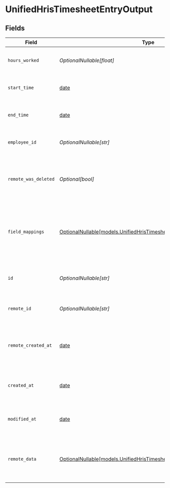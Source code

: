 # UnifiedHrisTimesheetEntryOutput


## Fields

| Field                                                                                                                              | Type                                                                                                                               | Required                                                                                                                           | Description                                                                                                                        | Example                                                                                                                            |
| ---------------------------------------------------------------------------------------------------------------------------------- | ---------------------------------------------------------------------------------------------------------------------------------- | ---------------------------------------------------------------------------------------------------------------------------------- | ---------------------------------------------------------------------------------------------------------------------------------- | ---------------------------------------------------------------------------------------------------------------------------------- |
| `hours_worked`                                                                                                                     | *OptionalNullable[float]*                                                                                                          | :heavy_minus_sign:                                                                                                                 | The number of hours worked                                                                                                         | 40                                                                                                                                 |
| `start_time`                                                                                                                       | [date](https://docs.python.org/3/library/datetime.html#date-objects)                                                               | :heavy_minus_sign:                                                                                                                 | The start time of the timesheet entry                                                                                              | 2024-10-01T08:00:00Z                                                                                                               |
| `end_time`                                                                                                                         | [date](https://docs.python.org/3/library/datetime.html#date-objects)                                                               | :heavy_minus_sign:                                                                                                                 | The end time of the timesheet entry                                                                                                | 2024-10-01T16:00:00Z                                                                                                               |
| `employee_id`                                                                                                                      | *OptionalNullable[str]*                                                                                                            | :heavy_minus_sign:                                                                                                                 | The UUID of the associated employee                                                                                                | 801f9ede-c698-4e66-a7fc-48d19eebaa4f                                                                                               |
| `remote_was_deleted`                                                                                                               | *Optional[bool]*                                                                                                                   | :heavy_minus_sign:                                                                                                                 | Indicates if the timesheet entry was deleted in the remote system                                                                  | false                                                                                                                              |
| `field_mappings`                                                                                                                   | [OptionalNullable[models.UnifiedHrisTimesheetEntryOutputFieldMappings]](../models/unifiedhristimesheetentryoutputfieldmappings.md) | :heavy_minus_sign:                                                                                                                 | The custom field mappings of the object between the remote 3rd party & Panora                                                      | {<br/>"custom_field_1": "value1",<br/>"custom_field_2": "value2"<br/>}                                                             |
| `id`                                                                                                                               | *OptionalNullable[str]*                                                                                                            | :heavy_minus_sign:                                                                                                                 | The UUID of the timesheet entry record                                                                                             | 801f9ede-c698-4e66-a7fc-48d19eebaa4f                                                                                               |
| `remote_id`                                                                                                                        | *OptionalNullable[str]*                                                                                                            | :heavy_minus_sign:                                                                                                                 | The remote ID of the timesheet entry                                                                                               | id_1                                                                                                                               |
| `remote_created_at`                                                                                                                | [date](https://docs.python.org/3/library/datetime.html#date-objects)                                                               | :heavy_minus_sign:                                                                                                                 | The date when the timesheet entry was created in the remote system                                                                 | 2024-10-01T12:00:00Z                                                                                                               |
| `created_at`                                                                                                                       | [date](https://docs.python.org/3/library/datetime.html#date-objects)                                                               | :heavy_minus_sign:                                                                                                                 | The created date of the timesheet entry                                                                                            | 2024-10-01T12:00:00Z                                                                                                               |
| `modified_at`                                                                                                                      | [date](https://docs.python.org/3/library/datetime.html#date-objects)                                                               | :heavy_minus_sign:                                                                                                                 | The last modified date of the timesheet entry                                                                                      | 2024-10-01T12:00:00Z                                                                                                               |
| `remote_data`                                                                                                                      | [OptionalNullable[models.UnifiedHrisTimesheetEntryOutputRemoteData]](../models/unifiedhristimesheetentryoutputremotedata.md)       | :heavy_minus_sign:                                                                                                                 | The remote data of the timesheet entry in the context of the 3rd Party                                                             | {<br/>"raw_data": {<br/>"additional_field": "some value"<br/>}<br/>}                                                               |